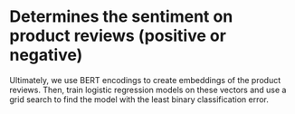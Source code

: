 # Determines the sentiment on product reviews (positive or negative)

Ultimately, we use BERT encodings to create embeddings of the product reviews. 
Then, train logistic regression models on these vectors and use a grid search to find the model with the least binary classification error.
